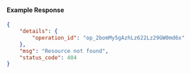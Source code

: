 <!-- Code generated for API Clients. DO NOT EDIT. -->

#### Example Response

```json
{
	"details": {
		"operation_id": "op_2bomMy5gAzhLz622Lz29GW0md6x"
	},
	"msg": "Resource not found",
	"status_code": 404
}
```
